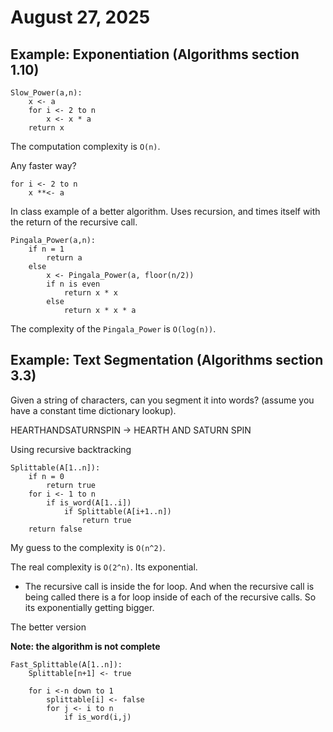 # August 27, 2025




## Example: Exponentiation (Algorithms section 1.10)

```
Slow_Power(a,n):
    x <- a
    for i <- 2 to n
        x <- x * a
    return x
```

The computation complexity is `O(n)`.

Any faster way?

```
for i <- 2 to n
    x **<- a
```

In class example of a better algorithm. Uses recursion, and times itself with the return of the recursive call.

```
Pingala_Power(a,n):
    if n = 1
        return a
    else
        x <- Pingala_Power(a, floor(n/2))
        if n is even
            return x * x
        else
            return x * x * a
```

The complexity of the `Pingala_Power` is `O(log(n))`.

## Example: Text Segmentation (Algorithms section 3.3)

Given a string of characters, can you segment it into words? (assume you have a constant time dictionary lookup).

HEARTHANDSATURNSPIN -> HEARTH AND SATURN SPIN


Using recursive backtracking
```
Splittable(A[1..n]):
    if n = 0
        return true
    for i <- 1 to n
        if is_word(A[1..i])
            if Splittable(A[i+1..n])
                return true
    return false
```

My guess to the complexity is `O(n^2)`.

The real complexity is `O(2^n)`. Its exponential.

*   The recursive call is inside the for loop. And when the recursive call is being called there is a for loop inside of each of the recursive calls. So its exponentially getting bigger.


The better version

**Note: the algorithm is not complete**
```
Fast_Splittable(A[1..n]):
    Splittable[n+1] <- true

    for i <-n down to 1
        splittable[i] <- false
        for j <- i to n
            if is_word(i,j)
```
